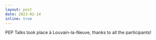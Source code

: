 ```yaml
---
layout: post
date: 2023-02-14 
inline: true
---
```


PEP Talks took place à Louvain-la-Neuve, thanks to all the participants!